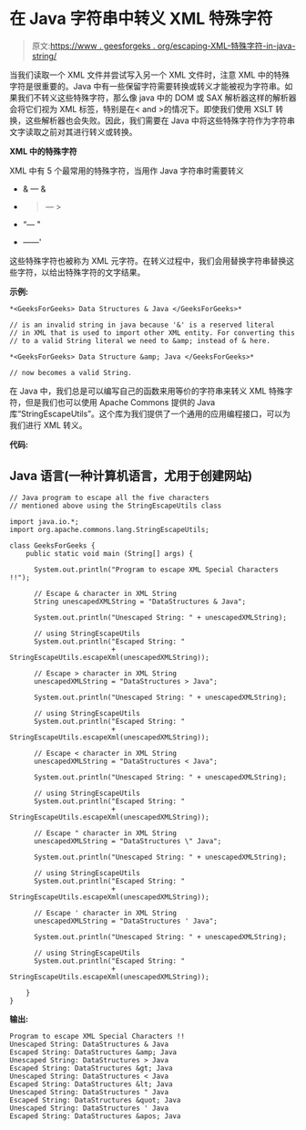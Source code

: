 # 在 Java 字符串中转义 XML 特殊字符

> 原文:[https://www . geesforgeks . org/escaping-XML-特殊字符-in-java-string/](https://www.geeksforgeeks.org/escaping-xml-special-characters-in-java-string/)

当我们读取一个 XML 文件并尝试写入另一个 XML 文件时，注意 XML 中的特殊字符是很重要的。Java 中有一些保留字符需要转换或转义才能被视为字符串。如果我们不转义这些特殊字符，那么像 java 中的 DOM 或 SAX 解析器这样的解析器会将它们视为 XML 标签，特别是在< and >的情况下。即使我们使用 XSLT 转换，这些解析器也会失败。因此，我们需要在 Java 中将这些特殊字符作为字符串文字读取之前对其进行转义或转换。

**XML 中的特殊字符**

XML 中有 5 个最常用的特殊字符，当用作 Java 字符串时需要转义

*   & — &

*   >— >
*   “— "
*   ——'

这些特殊字符也被称为 XML 元字符。在转义过程中，我们会用替换字符串替换这些字符，以给出特殊字符的文字结果。

**示例:**

```
*<GeeksForGeeks> Data Structures & Java </GeeksForGeeks>*

// is an invalid string in java because '&' is a reserved literal 
// in XML that is used to import other XML entity. For converting this 
// to a valid String literal we need to &amp; instead of & here.

*<GeeksForGeeks> Data Structure &amp; Java </GeeksForGeeks>*

// now becomes a valid String.
```

在 Java 中，我们总是可以编写自己的函数来用等价的字符串来转义 XML 特殊字符，但是我们也可以使用 Apache Commons 提供的 Java 库“StringEscapeUtils”。这个库为我们提供了一个通用的应用编程接口，可以为我们进行 XML 转义。

**代码:**

## Java 语言(一种计算机语言，尤用于创建网站)

```
// Java program to escape all the five characters
// mentioned above using the StringEscapeUtils class

import java.io.*;
import org.apache.commons.lang.StringEscapeUtils;

class GeeksForGeeks {
    public static void main (String[] args) {

      System.out.println("Program to escape XML Special Characters !!");

      // Escape & character in XML String 
      String unescapedXMLString = "DataStructures & Java";

      System.out.println("Unescaped String: " + unescapedXMLString);

      // using StringEscapeUtils
      System.out.println("Escaped String: " 
                         + StringEscapeUtils.escapeXml(unescapedXMLString));

      // Escape > character in XML String 
      unescapedXMLString = "DataStructures > Java";

      System.out.println("Unescaped String: " + unescapedXMLString);

      // using StringEscapeUtils
      System.out.println("Escaped String: " 
                         + StringEscapeUtils.escapeXml(unescapedXMLString));

      // Escape < character in XML String 
      unescapedXMLString = "DataStructures < Java";

      System.out.println("Unescaped String: " + unescapedXMLString);

      // using StringEscapeUtils
      System.out.println("Escaped String: " 
                         + StringEscapeUtils.escapeXml(unescapedXMLString));

      // Escape " character in XML String 
      unescapedXMLString = "DataStructures \" Java";

      System.out.println("Unescaped String: " + unescapedXMLString);

      // using StringEscapeUtils
      System.out.println("Escaped String: " 
                         + StringEscapeUtils.escapeXml(unescapedXMLString));

      // Escape ' character in XML String 
      unescapedXMLString = "DataStructures ' Java";

      System.out.println("Unescaped String: " + unescapedXMLString);

      // using StringEscapeUtils
      System.out.println("Escaped String: " 
                         + StringEscapeUtils.escapeXml(unescapedXMLString));

    }
}
```

**输出:**

```
Program to escape XML Special Characters !!
Unescaped String: DataStructures & Java
Escaped String: DataStructures &amp; Java
Unescaped String: DataStructures > Java
Escaped String: DataStructures &gt; Java
Unescaped String: DataStructures < Java
Escaped String: DataStructures &lt; Java
Unescaped String: DataStructures " Java
Escaped String: DataStructures &quot; Java
Unescaped String: DataStructures ' Java
Escaped String: DataStructures &apos; Java
```